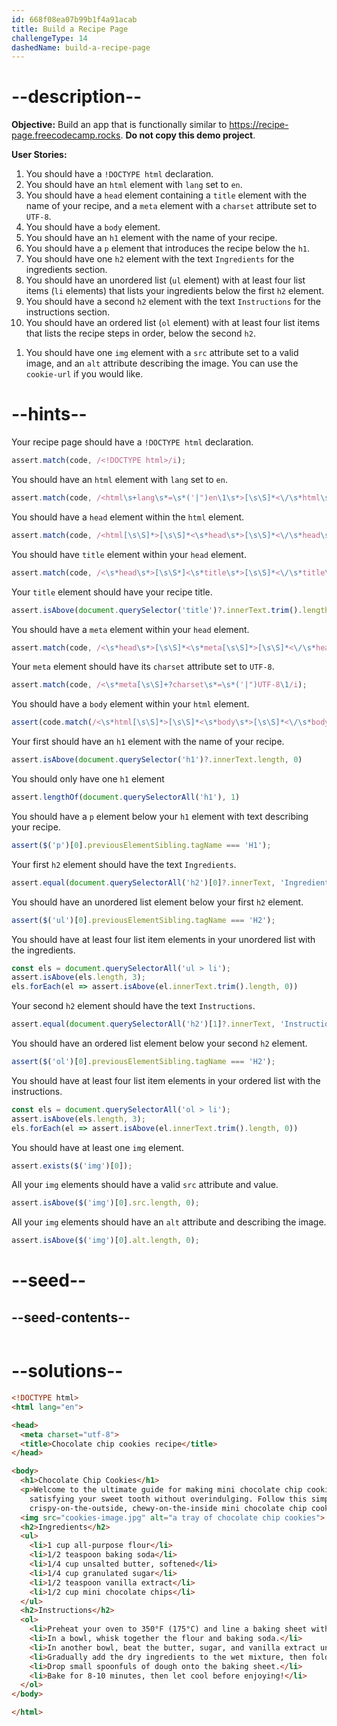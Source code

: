 ```yaml
---
id: 668f08ea07b99b1f4a91acab
title: Build a Recipe Page
challengeType: 14
dashedName: build-a-recipe-page
---
```


# --description--

**Objective:** Build an app that is functionally similar to <a href="https://mot01.github.io/html-lab-1/" target="_blank" rel="noopener noreferrer nofollow">https://recipe-page.freecodecamp.rocks</a>. **Do not copy this demo project**.

**User Stories:**

1. You should have a `!DOCTYPE html` declaration.
1. You should have an `html` element with `lang` set to `en`.
1. You should have a `head` element containing a `title` element with the name of your recipe, and a `meta` element with a `charset` attribute set to `UTF-8`.
1. You should have a `body` element.
1. You should have an `h1` element with the name of your recipe.
1. You should have a `p` element that introduces the recipe below the `h1`.
1. You should have one `h2` element with the text `Ingredients` for the ingredients section.
1. You should have an unordered list (`ul` element) with at least four list items (`li` elements) that lists your ingredients below the first `h2` element.
1. You should have a second `h2` element with the text `Instructions` for the instructions section.
1. You should have an ordered list (`ol` element) with at least four list items that lists the recipe steps in order, below the second `h2`.
<!--TODO: change src when img is on the cdn -->
1. You should have one `img` element with a `src` attribute set to a valid image, and an `alt` attribute describing the image. You can use the `cookie-url` if you would like.

# --hints--

Your recipe page should have a `!DOCTYPE html` declaration.

```js
assert.match(code, /<!DOCTYPE html>/i);
```

You should have an `html` element with `lang` set to `en`.

```js
assert.match(code, /<html\s+lang\s*=\s*('|")en\1\s*>[\s\S]*<\/\s*html\s*>/gi);
```

You should have a `head` element within the `html` element.

```js
assert.match(code, /<html[\s\S]*>[\s\S]*<\s*head\s*>[\s\S]*<\/\s*head\s*>[\s\S]*<\/\s*html\s*>/i);
```

You should have `title` element within your `head` element.

```js
assert.match(code, /<\s*head\s*>[\s\S*]<\s*title\s*>[\s\S]*<\/\s*title\s*>[\s\S]*<\/\s*head\s*>/i);
```

Your `title` element should have your recipe title.

```js
assert.isAbove(document.querySelector('title')?.innerText.trim().length, 0);
```

You should have a `meta` element within your `head` element.

```js
assert.match(code, /<\s*head\s*>[\s\S]*<\s*meta[\s\S]*>[\s\S]*<\/\s*head\s*>/i);
```

Your `meta` element should have its `charset` attribute set to `UTF-8`.

```js
assert.match(code, /<\s*meta[\s\S]+?charset\s*=\s*('|")UTF-8\1/i);
```

You should have a `body` element within your `html` element.

```js
assert(code.match(/<\s*html[\s\S]*>[\s\S]*<\s*body\s*>[\s\S]*<\/\s*body\s*>[\s\S]*<\/\s*html\s*>/i));
```

Your first should have an `h1` element with the name of your recipe.

```js
assert.isAbove(document.querySelector('h1')?.innerText.length, 0)
```

You should only have one `h1` element

```js
assert.lengthOf(document.querySelectorAll('h1'), 1)
```

You should have a `p` element below your `h1` element with text describing your recipe.

```js
assert($('p')[0].previousElementSibling.tagName === 'H1');
```

Your first `h2` element should have the text `Ingredients`.

```js
assert.equal(document.querySelectorAll('h2')[0]?.innerText, 'Ingredients');
```

You should have an unordered list element below your first `h2` element.

```js
assert($('ul')[0].previousElementSibling.tagName === 'H2');
```

You should have at least four list item elements in your unordered list with the ingredients.

```js
const els = document.querySelectorAll('ul > li');
assert.isAbove(els.length, 3);
els.forEach(el => assert.isAbove(el.innerText.trim().length, 0))
```

Your second `h2` element should have the text `Instructions`.

```js
assert.equal(document.querySelectorAll('h2')[1]?.innerText, 'Instructions');
```

You should have an ordered list element below your second `h2` element.

```js
assert($('ol')[0].previousElementSibling.tagName === 'H2');
```

You should have at least four list item elements in your ordered list with the instructions.

```js
const els = document.querySelectorAll('ol > li');
assert.isAbove(els.length, 3);
els.forEach(el => assert.isAbove(el.innerText.trim().length, 0))
```

You should have at least one `img` element.

```js
assert.exists($('img')[0]);
```

All your `img` elements should have a valid `src` attribute and value.

```js
assert.isAbove($('img')[0].src.length, 0);
```

All your `img` elements should have an `alt` attribute and describing the image.

```js
assert.isAbove($('img')[0].alt.length, 0);
```

# --seed--

## --seed-contents--

```html

```

# --solutions--

```html
<!DOCTYPE html>
<html lang="en">

<head>
  <meta charset="utf-8">
  <title>Chocolate chip cookies recipe</title>
</head>

<body>
  <h1>Chocolate Chip Cookies</h1>
  <p>Welcome to the ultimate guide for making mini chocolate chip cookies! These bite-sized treats are perfect for
    satisfying your sweet tooth without overindulging. Follow this simple recipe to create delicious,
    crispy-on-the-outside, chewy-on-the-inside mini chocolate chip cookies that everyone will love.</p>
  <img src="cookies-image.jpg" alt="a tray of chocolate chip cookies">
  <h2>Ingredients</h2>
  <ul>
    <li>1 cup all-purpose flour</li>
    <li>1/2 teaspoon baking soda</li>
    <li>1/4 cup unsalted butter, softened</li>
    <li>1/4 cup granulated sugar</li>
    <li>1/2 teaspoon vanilla extract</li>
    <li>1/2 cup mini chocolate chips</li>
  </ul>
  <h2>Instructions</h2>
  <ol>
    <li>Preheat your oven to 350°F (175°C) and line a baking sheet with parchment paper.</li>
    <li>In a bowl, whisk together the flour and baking soda.</li>
    <li>In another bowl, beat the butter, sugar, and vanilla extract until creamy.</li>
    <li>Gradually add the dry ingredients to the wet mixture, then fold in the mini chocolate chips.</li>
    <li>Drop small spoonfuls of dough onto the baking sheet.</li>
    <li>Bake for 8-10 minutes, then let cool before enjoying!</li>
  </ol>
</body>

</html>
```
